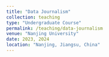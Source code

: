 ```yaml
---
title: "Data Journalism"
collection: teaching
type: "Undergraduate Course"
permalink: /teaching/data-journalism
venue: "Nanjing University"
date: 2023, 2024
location: "Nanjing, Jiangsu, China"
---
```



